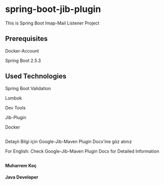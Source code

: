 # spring-boot-jib-plugin



This is Spring Boot Imap-Mail Listener Project

## Prerequisites

Docker-Account

Spring Boot 2.5.3


## Used Technologies


Spring Boot Validation

Lombok

Dev Tools

Jib-Plugin

Docker

##
Detaylı Bilgi için Google-Jib-Maven Plugin Docx'ine göz atınız

For English:
Check Google-Jib-Maven Plugin Docx for Detailed Information

##
#### Muharrem Koç
   #### Java Developer
